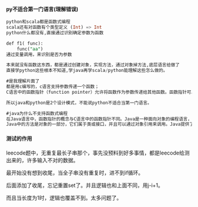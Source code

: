 #### py不适合第一门语言(理解错误)

```sql
python和scala都是函数式编程
scala还有对函数有个类型定义 (Int) => Int 
python什么都没有,直接通过识别确定参数为函数

def f1( func):
	func("aa")
通过变量调用，来识别是否为参数

本来就没有函数这东西，都是通过创建对象，实现方法，通过对象掉方法,底层语言给做了
直接学python这些根本不知道,学java再学scala/python能理解这些怎么做的。

#是我理解片面了
都是用c编写的，c语言支持参数传递一个函数；
C语言中的函数指针（function pointer）允许将函数作为参数传递给其他函数。函数指针可以像普通变量一样声明，并且可以将一个函数的地址赋值给函数指针变量。通过函数指针，C语言允许将函数作为参数传递，从而实现更灵活的函数调用和动态的函数选择。

所以java和python是2个设计模式，不能说python不适合当第一门语言。

#java为什么不支持函数式编程
在Java语言中，函数指针的概念与C语言中的函数指针不同。Java是一种面向对象的编程语言，它的函数调用是通过对象的方法调用来实现的，而不是直接通过函数指针。
Java中的方法是对象的一部分，它们属于类或接口，并且可以通过对象引用来调用。Java提供了接口和匿名内部类等机制来实现类似函数指针的功能，使得可以将方法作为参数传递给其他方法。

```



#### 测试的作用

leecode题中，无重复最长子串那个，事先没预料到好多事情，都是leecode给测出来的，许多输入不对的数据。

最开始没有想到收尾，当全子串没有重复时，进不到if循环。

后面添加了收尾，忘记重置set了。并且逻辑也和上面不同，用j-i+1。

而且当长度为1时，逻辑也覆盖不到。太多问题了。
